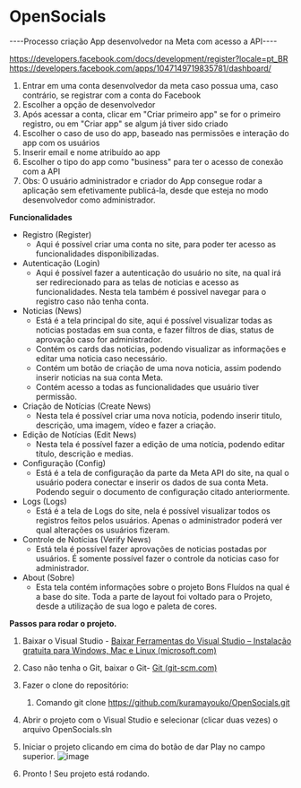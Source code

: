 # OpenSocials

 ----Processo criação App desenvolvedor na Meta com acesso a API----

 
 https://developers.facebook.com/docs/development/register?locale=pt_BR
 https://developers.facebook.com/apps/1047149719835781/dashboard/

1. Entrar em uma conta desenvolvedor da meta caso possua uma, caso contrário, se registrar com a conta do Facebook
2. Escolher a opção de desenvolvedor
3. Após acessar a conta, clicar em "Criar primeiro app" se for o primeiro registro, ou em "Criar app" se algum já tiver sido criado
4. Escolher o caso de uso do app, baseado nas permissões e interação do app com os usuários
5. Inserir email e nome  atribuído ao app
6. Escolher o tipo do app como "business" para ter o acesso de conexão com a API
7. Obs: O usuário administrador e criador do App consegue rodar a aplicação sem efetivamente publicá-la, desde que esteja no modo desenvolvedor como administrador.

**Funcionalidades** 

- Registro (Register)
    - Aqui é possível criar uma conta no site, para poder ter acesso as funcionalidades disponibilizadas.
- Autenticação (Login)
    - Aqui é possível fazer a autenticação do usuário no site, na qual irá ser redirecionado para as telas de noticias e acesso as funcionalidades. Nesta tela também é possivel navegar para o registro caso não tenha conta.
- Noticias (News)
    - Está é a tela principal do site, aqui é possível visualizar todas as noticias postadas em sua conta, e fazer filtros de dias, status de aprovação caso for administrador.
    - Contém os cards das noticias, podendo visualizar as informações e editar uma noticia caso necessário.
    - Contém um botão de criação de uma nova noticia, assim podendo inserir noticias na sua conta Meta.
    - Contém acesso a todas as funcionalidades que usuário tiver permissão.
- Criação de Notícias (Create News)
    - Nesta tela é possível criar uma nova notícia, podendo inserir titulo, descrição, uma imagem, vídeo e fazer a criação.
- Edição de Notícias  (Edit News)
    - Nesta tela é possível fazer a edição de uma notícia, podendo editar título, descrição e medias.
- Configuração (Config)
    - Está é a tela de configuração da parte da Meta API do site, na qual o usuário podera conectar e inserir os dados de sua conta Meta. Podendo seguir o documento de configuração citado anteriormente.
- Logs (Logs)
    - Está é a tela de Logs do site, nela é possível visualizar todos os registros feitos pelos usuários. Apenas o administrador poderá ver qual alterações os usuários fizeram.
- Controle de Notícias (Verify News)
    - Está tela é possível fazer aprovações de noticias postadas por usuários. É somente possível fazer o controle da noticias caso for administrador.
- About (Sobre)
    - Esta tela contém informações sobre o projeto Bons Fluídos na qual é a base do site. Toda a parte de layout foi voltado para o Projeto, desde a utilização de sua logo e paleta de cores.
      
**Passos para rodar o projeto.**

1. Baixar o Visual Studio - [Baixar Ferramentas do Visual Studio – Instalação gratuita para Windows, Mac e Linux (microsoft.com)](https://visualstudio.microsoft.com/pt-br/downloads/)
2. Caso não tenha o Git, baixar o Git- [Git (git-scm.com)](https://git-scm.com/)
3. Fazer o clone do repositório:
    1. Comando git clone  https://github.com/kuramayouko/OpenSocials.git 
4. Abrir o projeto com o Visual Studio e selecionar (clicar duas vezes) o arquivo OpenSocials.sln
5. Iniciar o projeto clicando em cima do botão de dar Play no campo superior.
   ![image](https://github.com/kuramayouko/OpenSocials/assets/91897050/511b11ec-b649-4ea7-905c-5914f0139ddf)
   
7. Pronto ! Seu projeto está rodando.

